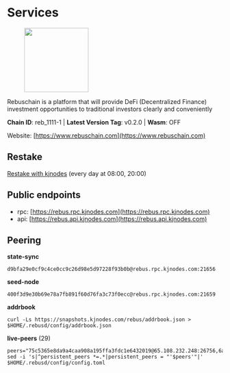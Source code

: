 # Services

<figure><img src="https://raw.githubusercontent.com/kj89/testnet_manuals/main/pingpub/logos/rebus.png" width="150" alt=""><figcaption></figcaption></figure>

Rebuschain is a platform that will provide DeFi (Decentralized Finance)  investment opportunities to traditional investors clearly and conveniently

**Chain ID**: reb_1111-1 | **Latest Version Tag**: v0.2.0 | **Wasm**: OFF

Website: [https://www.rebuschain.com](https://www.rebuschain.com)

## Restake

[Restake with kjnodes](https://restake.app/rebus/rebusvaloper1vndzy8y55ylgpmmsc34uy8rm6kqlml6ffs9lrv) (every day at 08:00, 20:00)
## Public endpoints

* rpc: [https://rebus.rpc.kjnodes.com](https://rebus.rpc.kjnodes.com)
* api: [https://rebus.api.kjnodes.com](https://rebus.api.kjnodes.com)

## Peering

**state-sync**

```
d9bfa29e0cf9c4ce0cc9c26d98e5d97228f93b0b@rebus.rpc.kjnodes.com:21656
```

**seed-node**

```
400f3d9e30b69e78a7fb891f60d76fa3c73f0ecc@rebus.rpc.kjnodes.com:21659
```

**addrbook**
```
curl -Ls https://snapshots.kjnodes.com/rebus/addrbook.json > $HOME/.rebusd/config/addrbook.json
```

**live-peers** (29)
```
peers="75c5365e8da9a4caa908a195ffa3fdc1e6432019@65.108.232.248:26756,6ad5dd14c578016cc7bc4d7c6d6f7f773bba39af@65.109.60.57:26656,aa2feb704c0089b1a0f23011a9e7cd2c27a06134@65.21.200.6:29656,b5bf2242c981371224e5e9e89d6c265d554c8989@65.21.202.154:21656,eeca453e3a1cf670c78e2255b8f0bd5a9443c30b@65.108.225.71:26656,9d17d1c5b5d3b8c9e7ffab264b45b5dd979116f3@65.109.24.188:26656,2f6b34ad97c4827dace87436f0299cf89fe0c056@136.243.95.80:46656,a155d381099de93e7efe00f9475786abffd29c3e@167.235.29.125:26637,6d8c83cc702365363b829a14efdd414401da369b@23.88.69.167:27565,f968f06c0f9c08cf7c9ccaf933cc903023ebcc24@194.163.167.122:26656,c0b33353fb70d8d71dcb9c8848b3b4207bd56951@188.165.221.155:30547,c177f05fc7c0379e26eff108048c0bfd96949b2c@141.95.65.73:17256,f83df63886e56713bf3adb5c6836b1a7b07ec024@65.108.235.18:26656,186209f02d238b48dcc7997cca3e6c6855aa91aa@20.112.73.169:26656,7ee74ea68e350fc5214657255cba5e339bb30c2a@138.201.127.91:26674,4a4d2e7070e05ad6c13628d2f191d96172659452@65.109.65.210:40656,e056318da91e77585f496333040e00e12f6941d1@51.83.97.166:26656,5f29f14fe3dd7e1d86caa4d344e67ee81c32255f@65.109.37.228:26656,641b33b0e909630868133820605edf2b4ba4969a@65.109.49.109:26656,b1b08fe470551dca6d6631fb1bfabb814f6c1aec@54.37.129.164:54556,f4ad005ee8ec25508c498294e9e83d81b188ea49@185.248.24.16:21656,d9bfa29e0cf9c4ce0cc9c26d98e5d97228f93b0b@144.76.163.233:21656,0a3eb0b5a76b2b881ae260e4546e3fbbfbbfba4b@65.108.206.56:32656,d6c891779edb84d91aa7dd043dcc819c11bf6895@185.245.183.106:26656,3fc3b7e3073cc0d59fef9390cad15601d7109dd0@65.108.193.11:26656,85fbeb61beb838ecf2059411b62ef04be6275596@138.201.132.55:26656,bb2a7dc81b9bd0e017409a2bbb71b12bb899e743@178.63.22.117:26656,a3d975c913570ad217d9a3de01a8616ad5ce20f8@142.132.128.137:26656,a35d28e111c1dcc1e5f3203627b449adfb4425f2@65.109.29.150:21656"
sed -i 's|^persistent_peers *=.*|persistent_peers = "'$peers'"|' $HOME/.rebusd/config/config.toml
```

